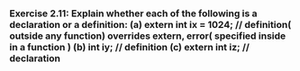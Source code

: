 ### Exercise 2.11: Explain whether each of the following is a declaration or a definition:    (a) extern int ix = 1024;   // definition( outside any function) overrides extern, error( specified inside in a function )    (b) int iy;                 // definition    (c) extern int iz;          // declaration    